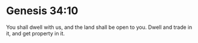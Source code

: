 # Genesis 34:10

You shall dwell with us, and the land shall be open to you. Dwell and trade in it, and get property in it.
